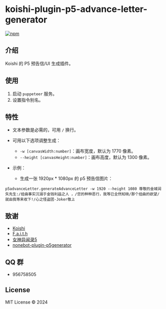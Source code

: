 # koishi-plugin-p5-advance-letter-generator

[![npm](https://img.shields.io/npm/v/koishi-plugin-p5-advance-letter-generator?style=flat-square)](https://www.npmjs.com/package/koishi-plugin-p5-advance-letter-generator)

## 介绍

Koishi 的 P5 预告信/UI 生成插件。

## 使用

1. 启动 `puppeteer` 服务。️
2. 设置指令别名。

## 特性

- 文本参数是必需的，可用 `/` 换行。

- 可用以下选项调整生成：
  - `-w [canvasWidth:number]`：画布宽度，默认为 1770 像素。
  - `--height [canvasHeight:number]`：画布高度，默认为 1300 像素。

- 示例：
  - 生成一张 1920px * 1080px 的 p5 预告信图片：

```
p5advanceLetter.generateAdvanceLetter -w 1920 --height 1080 尊敬的金城润矢先生:/扭曲事实沉溺于金钱利益之人 ，/您的种种恶行，我等已全然知晓/那个扭曲的欲望/就由我等来收下!/心之怪盗团-Joker敬上
```

## 致谢

* [Koishi](https://koishi.chat/)
* [F.a.i.t.h](https://user.qzone.qq.com/185110524)
* [女神异闻录5](https://www.jp.playstation.com/games/persona-5-royal/)
* [nonebot-plugin-p5generator](https://github.com/xi-yue-233/nonebot-plugin-p5generator)

## QQ 群

- 956758505

## License

MIT License © 2024
